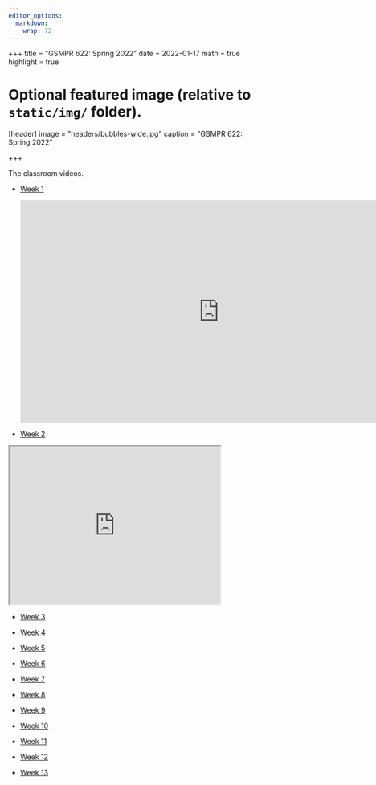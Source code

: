```yaml
---
editor_options: 
  markdown: 
    wrap: 72
---
```


+++ title = "GSMPR 622: Spring 2022" date = 2022-01-17 math = true
highlight = true

# Optional featured image (relative to `static/img/` folder).

\[header\] image = "headers/bubbles-wide.jpg" caption = "GSMPR 622:
Spring 2022"

+++

The classroom videos.

-   [Week 1](https://youtu.be/cuukh4UF16E)  
    <iframe frameborder="0" scrolling="no" marginheight="0" marginwidth="0"width="788.54" height="443" type="text/html" src="https://www.youtube.com/embed/cuukh4UF16E?autoplay=0&fs=0&iv_load_policy=3&showinfo=0&rel=0&cc_load_policy=1&start=0&end=0"></iframe>

-   [Week 2](https://youtu.be/Jegf_7wok7E)  
<iframe width="420" height="315"
src="https://youtu.be/Jegf_7wok7E">
</iframe>

-   [Week 3](https://youtu.be/BBYuWFDVBAg)  

-   [Week 4](https://youtu.be/U-t3fFNkiVk)  

-   [Week 5](https://youtu.be/7PlogxRPjFQ)  

-   [Week 6](https://youtu.be/d3FA0IQv55k)  

-   [Week 7](https://youtu.be/3Bn1JbhuTGM)  

-   [Week 8](https://youtu.be/i4YJktiPybM)  

-   [Week 9](https://youtu.be/vnrIVFX8__k)  

-   [Week 10](https://youtu.be/jJayuROixAw)  

-   [Week 11](https://youtu.be/n7zKehpjPkc)  

-   [Week 12](https://youtu.be/FmroE8B9J2s)  

-   [Week 13](https://youtu.be/3_X49k_t5s4)
